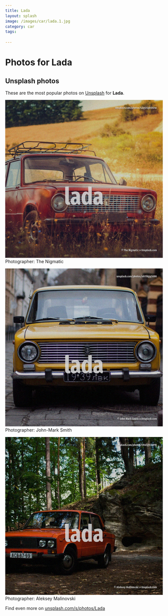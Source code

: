 ```yaml
---
title: Lada
layout: splash
image: /images/car/lada.1.jpg
category: car
tags:

---
```

# Photos for Lada
 
## Unsplash photos
These are the most popular photos on [Unsplash](https://unsplash.com) for **Lada**.
 
![Lada](/images/car/lada.1.jpg)
Photographer:  The Nigmatic
 
![Lada](/images/car/lada.2.jpg)
Photographer:  John-Mark Smith
 
![Lada](/images/car/lada.3.jpg)
Photographer:  Aleksey Malinovski
 
Find even more on [unsplash.com/s/photos/Lada](https://unsplash.com/s/photos/Lada)
 
